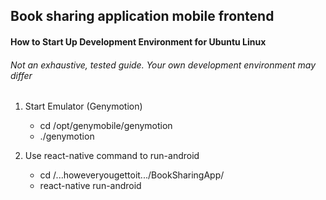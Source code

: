## Book sharing application mobile frontend

#### How to Start Up Development Environment for Ubuntu Linux
###### Not an exhaustive, tested guide. Your own development environment may differ

1. Start Emulator (Genymotion)

   * cd /opt/genymobile/genymotion
   * ./genymotion

2. Use react-native command to run-android

   * cd /...howeveryougettoit.../BookSharingApp/
   * react-native run-android
